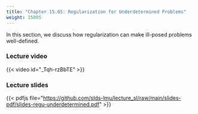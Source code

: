 ```yaml
---
title: "Chapter 15.05: Regularization for Underdetermined Problems"
weight: 15005
---
```

In this section, we discuss how regularization can make ill-posed problems well-defined.  

<!--more-->

### Lecture video

{{< video id="_Tqh-rzBbTE" >}}

### Lecture slides

{{< pdfjs file="https://github.com/slds-lmu/lecture_sl/raw/main/slides-pdf/slides-regu-underdetermined.pdf" >}}
